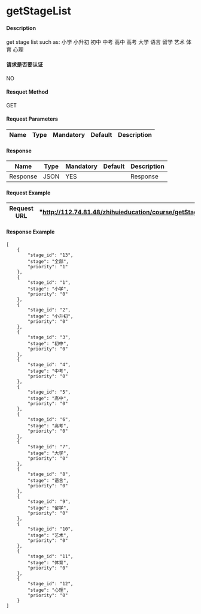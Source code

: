 # getStageList

#### Description
get stage list such as:  小学 小升初 初中 中考 高中 高考 大学 语言 留学 艺术 体育 心理

#### 请求是否要认证
NO

#### Resquet Method
GET
#### Request Parameters

| Name | Type | Mandatory | Default | Description |
| -- | -- | -- | -- | -- |




#### Response
| Name | Type | Mandatory | Default | Description |
| -- | -- | -- | -- | -- |
| Response | JSON | YES| | Response |


#### Request Example

|Request URL | "http://112.74.81.48/zhihuieducation/course/getStageList" |
| --| -- |


#### Response Example

```
[
    {
        "stage_id": "13",
        "stage": "全部",
        "priority": "1"
    },
    {
        "stage_id": "1",
        "stage": "小学",
        "priority": "0"
    },
    {
        "stage_id": "2",
        "stage": "小升初",
        "priority": "0"
    },
    {
        "stage_id": "3",
        "stage": "初中",
        "priority": "0"
    },
    {
        "stage_id": "4",
        "stage": "中考",
        "priority": "0"
    },
    {
        "stage_id": "5",
        "stage": "高中",
        "priority": "0"
    },
    {
        "stage_id": "6",
        "stage": "高考",
        "priority": "0"
    },
    {
        "stage_id": "7",
        "stage": "大学",
        "priority": "0"
    },
    {
        "stage_id": "8",
        "stage": "语言",
        "priority": "0"
    },
    {
        "stage_id": "9",
        "stage": "留学",
        "priority": "0"
    },
    {
        "stage_id": "10",
        "stage": "艺术",
        "priority": "0"
    },
    {
        "stage_id": "11",
        "stage": "体育",
        "priority": "0"
    },
    {
        "stage_id": "12",
        "stage": "心理",
        "priority": "0"
    }
]
```






